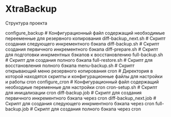 # XtraBackup

Структура проекта

configure_backup          # Конфигурационный файл содержащий необходимые перееменные для резервного копирования
diff-backup_next.sh       # Скрипт создания следующего инкрементного бэкапа
diff-backup.sh            # Скрипт создания первичного инкрементного бэкапа
diff-prepare.sh           # Скрипт для подготовки инкрментных бэкапов к восстановлению
full-backup.sh            # Скрипт для создания полного бэкапа
full-restore.sh           # Скрипт для восстановления полного бэкапа
menu-backup.sh            # Скрипт открывающий меню резервного копирования
cron                      # Директория в которой находятся скрипты и конфигурационные файлы для настройки и работы cron
configure_cron        # Конфигурационный файл содержащий необходиые переменные для настройки cron
cron-setup.sh         # Скрипт для иницализации cron
diff-backup.job       # Скрипт для создания первичного инкрементного бэкапа через cron
diff-backup_next.job  # Скрипт для создания следующего инкрментного бэкапа через cron 
full-backup.job       # Скрипт для создания полного бэкапа через cron
